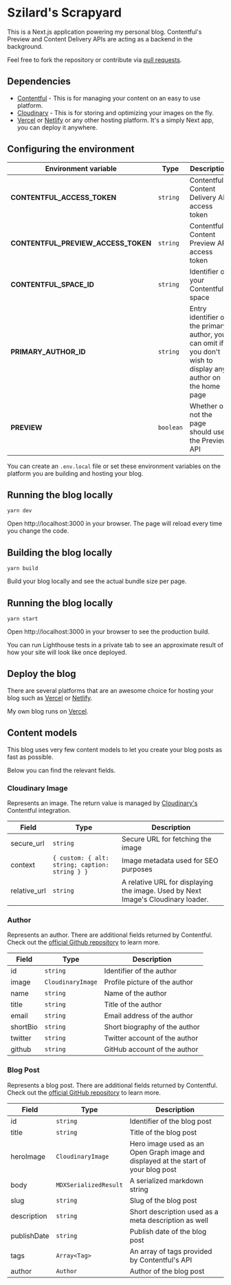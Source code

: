 # Szilard's Scrapyard

This is a Next.js application powering my personal blog. Contentful's Preview
and Content Delivery APIs are acting as a backend in the background.

Feel free to fork the repository or contribute via
[pull requests](https://github.com/szilarddoro/szilarddoro-blog/pulls).

## Dependencies

- [Contentful](https://contentful.com) - This is for managing your content on an easy to use platform.
- [Cloudinary](https://cloudinary.com) - This is for storing and optimizing your images on the fly.
- [Vercel](https://vercel.com) or [Netlify](https://netlify.com) or any other hosting platform. It's a simply Next app, you can deploy it anywhere.

## Configuring the environment

| Environment variable                | Type      | Description                                                                                                   |
| ----------------------------------- | --------- | ------------------------------------------------------------------------------------------------------------- |
| **CONTENTFUL_ACCESS_TOKEN**         | `string`  | Contentful's Content Delivery API access token                                                                |
| **CONTENTFUL_PREVIEW_ACCESS_TOKEN** | `string`  | Contentful's Content Preview API access token                                                                 |
| **CONTENTFUL_SPACE_ID**             | `string`  | Identifier of your Contentful's space                                                                         |
| **PRIMARY_AUTHOR_ID**               | `string`  | Entry identifier of the primary author, you can omit if you don't wish to display any author on the home page |
| **PREVIEW**                         | `boolean` | Whether or not the page should use the Preview API                                                            |

You can create an `.env.local` file or set these environment variables on the
platform you are building and hosting your blog.

## Running the blog locally

`yarn dev`

Open http://localhost:3000 in your browser. The page will reload every time you
change the code.

## Building the blog locally

`yarn build`

Build your blog locally and see the actual bundle size per page.

## Running the blog locally

`yarn start`

Open http://localhost:3000 in your browser to see the production build.

You can run Lighthouse tests in a private tab to see an approximate result of
how your site will look like once deployed.

## Deploy the blog

There are several platforms that are an awesome choice for hosting your blog such as [Vercel](https://vercel.com) or [Netlify](https://netlify.com).

My own blog runs on [Vercel](https://vercel.com).

## Content models

This blog uses very few content models to let you create your blog posts as fast
as possible.

Below you can find the relevant fields.

### Cloudinary Image

Represents an image. The return value is managed by
[Cloudinary's](http://cloudinary.com) Contentful integration.

| Field        | Type                                           | Description                                                                      |
| ------------ | ---------------------------------------------- | -------------------------------------------------------------------------------- |
| secure_url   | `string`                                       | Secure URL for fetching the image                                                |
| context      | `{ custom: { alt: string; caption: string } }` | Image metadata used for SEO purposes                                             |
| relative_url | `string`                                       | A relative URL for displaying the image. Used by Next Image's Cloudinary loader. |

### Author

Represents an author. There are additional fields returned by Contentful. Check
out the [official Github repository](https://github.com/contentful/contentful.js)
to learn more.

| Field    | Type              | Description                   |
| -------- | ----------------- | ----------------------------- |
| id       | `string`          | Identifier of the author      |
| image    | `CloudinaryImage` | Profile picture of the author |
| name     | `string`          | Name of the author            |
| title    | `string`          | Title of the author           |
| email    | `string`          | Email address of the author   |
| shortBio | `string`          | Short biography of the author |
| twitter  | `string`          | Twitter account of the author |
| github   | `string`          | GitHub account of the author  |

### Blog Post

Represents a blog post. There are additional fields returned by Contentful.
Check out the
[official GitHub repository](https://github.com/contentful/contentful.js) to
learn more.

| Field       | Type                  | Description                                                                         |
| ----------- | --------------------- | ----------------------------------------------------------------------------------- |
| id          | `string`              | Identifier of the blog post                                                         |
| title       | `string`              | Title of the blog post                                                              |
| heroImage   | `CloudinaryImage`     | Hero image used as an Open Graph image and displayed at the start of your blog post |
| body        | `MDXSerializedResult` | A serialized markdown string                                                        |
| slug        | `string`              | Slug of the blog post                                                               |
| description | `string`              | Short description used as a meta description as well                                |
| publishDate | `string`              | Publish date of the blog post                                                       |
| tags        | `Array<Tag>`          | An array of tags provided by Contentful's API                                       |
| author      | `Author`              | Author of the blog post                                                             |
